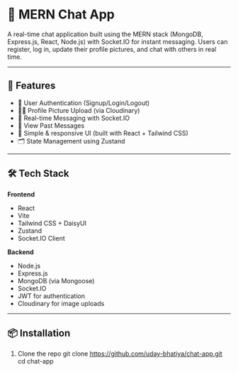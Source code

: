 # **💬 MERN Chat App**
A real-time chat application built using the MERN stack (MongoDB, Express.js, React, Node.js) with Socket.IO for instant messaging. Users can register, log in, update their profile pictures, and chat with others in real time.

---
## **🚀 Features**

- 🔐 User Authentication (Signup/Login/Logout)
- 🧑‍💼 Profile Picture Upload (via Cloudinary)
- 💬 Real-time Messaging with Socket.IO
- 📨 View Past Messages
- 🧾 Simple & responsive UI (built with React + Tailwind CSS)
- 🗂️ State Management using Zustand

---
## **🛠️ Tech Stack**
**Frontend**
- React
- Vite
- Tailwind CSS + DaisyUI
- Zustand
- Socket.IO Client
  
**Backend**
- Node.js
- Express.js
- MongoDB (via Mongoose)
- Socket.IO
- JWT for authentication
- Cloudinary for image uploads

---
## **📦 Installation**
1. Clone the repo
git clone https://github.com/uday-bhatiya/chat-app.git
cd chat-app











  
